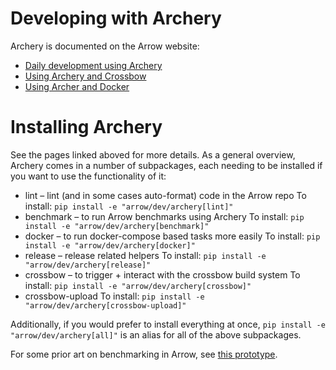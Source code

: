 <!--
  ~ Licensed to the Apache Software Foundation (ASF) under one
  ~ or more contributor license agreements.  See the NOTICE file
  ~ distributed with this work for additional information
  ~ regarding copyright ownership.  The ASF licenses this file
  ~ to you under the Apache License, Version 2.0 (the
  ~ "License"); you may not use this file except in compliance
  ~ with the License.  You may obtain a copy of the License at
  ~
  ~   http://www.apache.org/licenses/LICENSE-2.0
  ~
  ~ Unless required by applicable law or agreed to in writing,
  ~ software distributed under the License is distributed on an
  ~ "AS IS" BASIS, WITHOUT WARRANTIES OR CONDITIONS OF ANY
  ~ KIND, either express or implied.  See the License for the
  ~ specific language governing permissions and limitations
  ~ under the License.
  -->

# Developing with Archery

Archery is documented on the Arrow website:

* [Daily development using Archery](https://arrow.apache.org/docs/developers/archery.html)
* [Using Archery and Crossbow](https://arrow.apache.org/docs/developers/crossbow.html)
* [Using Archer and Docker](https://arrow.apache.org/docs/developers/docker.html)

# Installing Archery

See the pages linked aboved for more details. As a general overview, Archery
comes in a number of subpackages, each needing to be installed if you want
to use the functionality of it:

* lint – lint (and in some cases auto-format) code in the Arrow repo
  To install: `pip install -e "arrow/dev/archery[lint]"`
* benchmark – to run Arrow benchmarks using Archery
  To install: `pip install -e "arrow/dev/archery[benchmark]"`
* docker – to run docker-compose based tasks more easily
  To install: `pip install -e "arrow/dev/archery[docker]"`
* release – release related helpers
  To install: `pip install -e "arrow/dev/archery[release]"`
* crossbow – to trigger + interact with the crossbow build system
  To install: `pip install -e "arrow/dev/archery[crossbow]"`
* crossbow-upload
  To install: `pip install -e "arrow/dev/archery[crossbow-upload]"`

Additionally, if you would prefer to install everything at once,
`pip install -e "arrow/dev/archery[all]"` is an alias for all of
the above subpackages.

For some prior art on benchmarking in Arrow, see [this prototype](https://github.com/apache/arrow/tree/0409498819332fc479f8df38babe3426d707fb9e/dev/benchmarking).